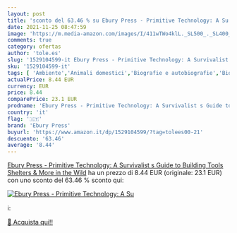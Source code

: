 ```yaml
---
layout: post
title: 'sconto del 63.46 % su Ebury Press - Primitive Technology: A Su  '
date: 2021-11-25 08:47:59
image: 'https://m.media-amazon.com/images/I/411wTWo4klL._SL500_._SL400_.jpg'
comments: true
category: ofertas
author: 'tole.es'
slug: '1529104599-it Ebury Press - Primitive Technology: A Survivalist s Guide...'
sku: '1529104599-it'
tags: [ 'Ambiente','Animali domestici','Biografie e autobiografie','Biografie, diari e memorie','Escursioni e attività allaperto','Libri','Manutenzione della casa','Scienze, tecnologia e medicina','Sport','Tecniche di sopravvivenza','Tempo libero','ebury press', ]
actualPrice: 8.44 EUR
currency: EUR
price: 8.44
comparePrice: 23.1 EUR
prodname: 'Ebury Press - Primitive Technology: A Survivalist s Guide to Building Tools  Shelters & More in the Wild'
country: 'it'
flag: '🇮🇹'
brand: 'Ebury Press'
buyurl: 'https://www.amazon.it/dp/1529104599/?tag=tolees00-21'
descuento: '63.46'
average: '8.44'
---
```


[Ebury Press - Primitive Technology: A Survivalist s Guide to Building Tools  Shelters & More in the Wild](https://www.amazon.it/dp/1529104599/?tag=tolees00-21) ha un prezzo di 8.44 EUR (originale: 23.1 EUR) con uno sconto del 63.46 % sconto qui:

[![Ebury Press - Primitive Technology: A Su](https://m.media-amazon.com/images/I/411wTWo4klL._SL500_._SL400_.jpg)](https://www.amazon.it/dp/1529104599/?tag=tolees00-21)

ℹ️:


[🛒 Acquista qui!!](https://www.amazon.it/dp/1529104599/?tag=tolees00-21)
